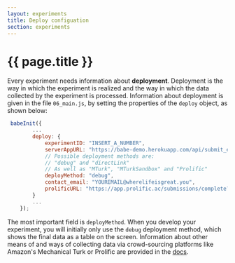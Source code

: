 ```yaml
---
layout: experiments
title: Deploy configuation
section: experiments
---
```


# {{ page.title }}

Every experiment needs information about **deployment**. Deployment is the way in which the experiment is realized and the way in which the data collected by the experiment is processed. Information about deployment is given in the file `06_main.js`, by setting the properties of the `deploy` object, as shown below:

```javascript
 babeInit({
        ...
        deploy: {
            experimentID: "INSERT_A_NUMBER",
            serverAppURL: "https://babe-demo.herokuapp.com/api/submit_experiment/",
            // Possible deployment methods are:
            // "debug" and "directLink"
            // As well as "MTurk", "MTurkSandbox" and "Prolific"
            deployMethod: "debug",
            contact_email: "YOUREMAIL@wherelifeisgreat.you",
            prolificURL: "https://app.prolific.ac/submissions/complete?cc=SAMPLE1234"
        }
        ...
    });
```

The most important field is `deployMethod`. When you develop your experiment, you will initially only use the `debug` deployment method, which shows the final data as a table on the screen. Information about other means of and ways of collecting data via crowd-sourcing platforms like Amazon's Mechanical Turk or Prolific are provided in the [docs](https://babe-project.github.io/babe-docs/03_deploying_experiments/01_configuration/).


